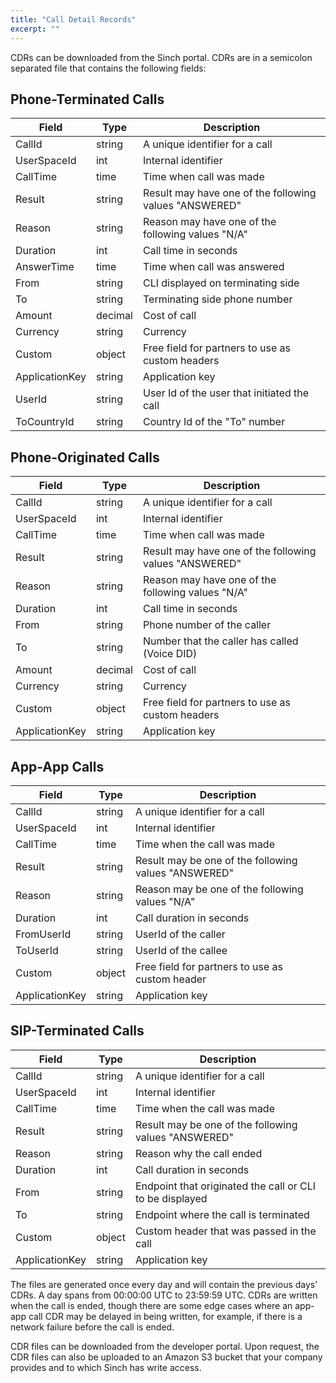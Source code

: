 ```yaml
---
title: "Call Detail Records"
excerpt: ""
---
```

CDRs can be downloaded from the Sinch portal. CDRs are in a semicolon separated file that contains the following fields:

## Phone-Terminated Calls

| Field          | Type    | Description                                                                                                                                                                   |
| -------------- | ------- | ----------------------------------------------------------------------------------------------------------------------------------------------------------------------------- |
| CallId         | string  | A unique identifier for a call                                                                                                                                                |
| UserSpaceId    | int     | Internal identifier                                                                                                                                                           |
| CallTime       | time    | Time when call was made                                                                                                                                                       |
| Result         | string  | Result may have one of the following values "ANSWERED" | "BUSY" | "NOANSWER" | "FAILED"                                                                                       |
| Reason         | string  | Reason may have one of the following values "N/A" | "TIMEOUT" | "CALLERHANGUP" | "CALLEEHANGUP" | "BLOCKED" | "MANAGERHANGUP" | "NOCREDITPARTNER" | "GENERALERROR" | "CANCEL" |
| Duration       | int     | Call time in seconds                                                                                                                                                          |
| AnswerTime     | time    | Time when call was answered                                                                                                                                                   |
| From           | string  | CLI displayed on terminating side                                                                                                                                             |
| To             | string  | Terminating side phone number                                                                                                                                                 |
| Amount         | decimal | Cost of call                                                                                                                                                                  |
| Currency       | string  | Currency                                                                                                                                                                      |
| Custom         | object  | Free field for partners to use as custom headers                                                                                                                              |
| ApplicationKey | string  | Application key                                                                                                                                                               |
| UserId         | string  | User Id of the user that initiated the call                                                                                                                                   |
| ToCountryId    | string  | Country Id of the "To" number                                                                                                                                                 |

## Phone-Originated Calls

| Field          | Type    | Description                                                                                                                         |
| -------------- | ------- | ----------------------------------------------------------------------------------------------------------------------------------- |
| CallId         | string  | A unique identifier for a call                                                                                                      |
| UserSpaceId    | int     | Internal identifier                                                                                                                 |
| CallTime       | time    | Time when call was made                                                                                                             |
| Result         | string  | Result may have one of the following values "ANSWERED" | "NOANSWER" | "FAILED"                                                      |
| Reason         | string  | Reason may have one of the following values "N/A" | "CANCEL" | "CALLERHANGUP" | "CALLEEHANGUP" | "NOCREDITPARTNER" | "GENERALERROR" |
| Duration       | int     | Call time in seconds                                                                                                                |
| From           | string  | Phone number of the caller                                                                                                          |
| To             | string  | Number that the caller has called (Voice DID)                                                                                       |
| Amount         | decimal | Cost of call                                                                                                                        |
| Currency       | string  | Currency                                                                                                                            |
| Custom         | object  | Free field for partners to use as custom headers                                                                                    |
| ApplicationKey | string  | Application key                                                                                                                     |

## App-App Calls

| Field          | Type   | Description                                                                           |
| -------------- | ------ | ------------------------------------------------------------------------------------- |
| CallId         | string | A unique identifier for a call                                                        |
| UserSpaceId    | int    | Internal identifier                                                                   |
| CallTime       | time   | Time when the call was made                                                           |
| Result         | string | Result may be one of the following values "ANSWERED" | "BUSY" | "NOANSWER" | "FAILED" |
| Reason         | string | Reason may be one of the following values "N/A" | "TIMEOUT" | "HANGUP" | "CANCEL"     |
| Duration       | int    | Call duration in seconds                                                              |
| FromUserId     | string | UserId of the caller                                                                  |
| ToUserId       | string | UserId of the callee                                                                  |
| Custom         | object | Free field for partners to use as custom header                                       |
| ApplicationKey | string | Application key                                                                       |

## SIP-Terminated Calls

| Field          | Type   | Description                                                                           |
| -------------- | ------ | ------------------------------------------------------------------------------------- |
| CallId         | string | A unique identifier for a call                                                        |
| UserSpaceId    | int    | Internal identifier                                                                   |
| CallTime       | time   | Time when the call was made                                                           |
| Result         | string | Result may be one of the following values "ANSWERED" | "BUSY" | "NOANSWER" | "FAILED" |
| Reason         | string | Reason why the call ended                                                             |
| Duration       | int    | Call duration in seconds                                                              |
| From           | string | Endpoint that originated the call or CLI to be displayed                              |
| To             | string | Endpoint where the call is terminated                                                 |
| Custom         | object | Custom header that was passed in the call                                             |
| ApplicationKey | string | Application key                                                                       |

The files are generated once every day and will contain the previous days’ CDRs. A day spans from 00:00:00 UTC to 23:59:59 UTC. CDRs are written when the call is ended, though there are some edge cases where an app-app call CDR may be delayed in being written, for example, if there is a network failure before the call is ended.

CDR files can be downloaded from the developer portal. Upon request, the CDR files can also be uploaded to an Amazon S3 bucket that your company provides and to which Sinch has write access.

